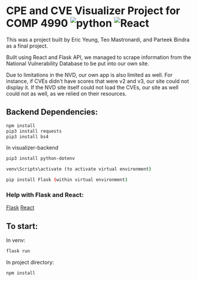 # CPE and CVE Visualizer Project for COMP 4990 ![python](https://img.shields.io/badge/python-3.7-yellow) ![React](https://img.shields.io/badge/React-17.0.1-green)
This was a project built by Eric Yeung, Teo Mastronardi, and Parteek Bindra as a final project.

Built using React and Flask API, we managed to scrape information from the National Vulnerability Database to be put into our own site.

Due to limitations in the NVD, our own app is also limited as well. For instance, if CVEs didn't have scores that were v2 and v3, our site could not display it.
If the NVD site itself could not load the CVEs, our site as well could not as well, as we relied on their resources. 

## Backend Dependencies: 
```bash
npm install
pip3 install requests
pip3 install bs4
```
In visualizer-backend
```bash
pip3 install python-dotenv
```
```cmd
venv\Scripts\activate (to activate virtual environment)
```
```bash
pip install Flask (within virtual environment)
```
### Help with Flask and React:
[Flask](https://flask.palletsprojects.com/en/1.1.x/installation/)
[React](https://reactjs.org/docs/getting-started.html)

## To start:
In venv:
```bash
flask run
```
In project directory:
```bash
npm install
```
